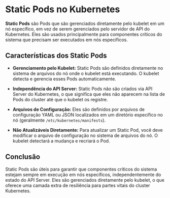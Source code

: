# Static Pods no Kubernetes

**Static Pods** são Pods que são gerenciados diretamente pelo kubelet em um nó específico, em vez de serem gerenciados pelo servidor de API do Kubernetes. Eles são usados principalmente para componentes críticos do sistema que precisam ser executados em nós específicos.



## Características dos Static Pods

- **Gerenciamento pelo Kubelet:** Static Pods são definidos diretamente no sistema de arquivos do nó onde o kubelet está executando. O kubelet detecta e gerencia esses Pods automaticamente.
  
- **Independência do API Server:** Static Pods não são criados via API Server do Kubernetes, o que significa que eles não aparecem na lista de Pods do cluster até que o kubelet os registre.

- **Arquivos de Configuração:** Eles são definidos por arquivos de configuração YAML ou JSON localizados em um diretório específico no nó (geralmente `/etc/kubernetes/manifests`).

- **Não Atualizáveis Diretamente:** Para atualizar um Static Pod, você deve modificar o arquivo de configuração no sistema de arquivos do nó. O kubelet detectará a mudança e recriará o Pod.

## Conclusão 

Static Pods são úteis para garantir que componentes críticos do sistema estejam sempre em execução em nós específicos, independentemente do estado do API Server. Eles são gerenciados diretamente pelo kubelet, o que oferece uma camada extra de resiliência para partes vitais do cluster Kubernetes.